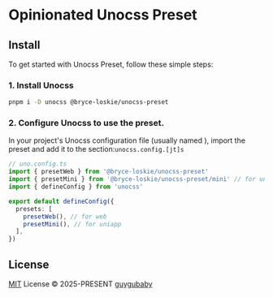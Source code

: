# Opinionated Unocss Preset

## Install
To get started with Unocss Preset, follow these simple steps:

### 1. Install Unocss
```bash
pnpm i -D unocss @bryce-loskie/unocss-preset
```

### 2. Configure Unocss to use the preset.
In your project's Unocss configuration file (usually named ),
import the preset and add it to the section:`unocss.config.[jt]s`

```ts
// uno.config.ts
import { presetWeb } from '@bryce-loskie/unocss-preset'
import { presetMini } from '@bryce-loskie/unocss-preset/mini' // for uniapp only
import { defineConfig } from 'unocss'

export default defineConfig({
  presets: [
    presetWeb(), // for web
    presetMini(), // for uniapp
  ],
})
```

## License

[MIT](./LICENSE) License &copy; 2025-PRESENT [guygubaby](https://github.com/guygubaby/unocss-preset-mini)
